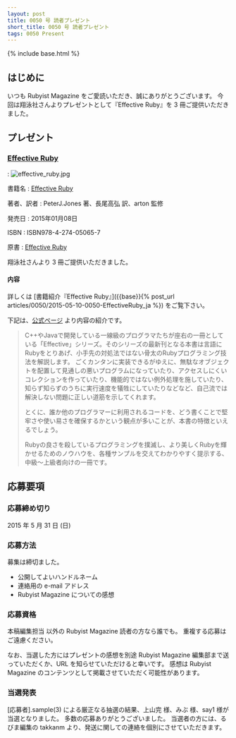 ```yaml
---
layout: post
title: 0050 号 読者プレゼント
short_title: 0050 号 読者プレゼント
tags: 0050 Present
---
```

{% include base.html %}


## はじめに

いつも Rubyist Magazine をご愛読いただき、誠にありがとうございます。
今回は翔泳社さんよりプレゼントとして『Effective Ruby』を 3 冊ご提供いただきました。

## プレゼント

### [Effective Ruby](http://www.shoeisha.co.jp/book/detail/9784798139821)
: ![effective_ruby.jpg]({{base}}{{site.baseurl}}/images/0050-Present/effective_ruby.jpg)

書籍名
:  [Effective Ruby](http://www.shoeisha.co.jp/book/detail/9784798139821)

著者、訳者
:  PeterJ.Jones 著、長尾高弘 訳、arton 監修

発売日
:  2015年01月08日

ISBN
:  ISBN978-4-274-05065-7

原書
:  [Effective Ruby](http://www.effectiveruby.com/)

翔泳社さんより 3 冊ご提供いただきました。

#### 内容

詳しくは [書籍紹介『Effective Ruby』]({{base}}{% post_url articles/0050/2015-05-10-0050-EffectiveRuby_ja %}) をご覧下さい。

下記は、[公式ページ](http://www.shoeisha.co.jp/book/detail/9784798139821) より内容の紹介です。

> C++やJavaで開発している一線級のプログラマたちが座右の一冊としている「Effective」シリーズ。そのシリーズの最新刊となる本書は言語にRubyをとりあげ、小手先の対処法ではない骨太のRubyプログラミング技法を解説します。
> ごくカンタンに実装できるがゆえに、無駄なオブジェクトを配置して見通しの悪いプログラムになっていたり、アクセスしにくいコレクションを作っていたり、機能的ではない例外処理を施していたり、知らず知らずのうちに実行速度を犠牲にしていたりなどなど、自己流では解決しない問題に正しい道筋を示してくれます。
> 
> とくに、誰か他のプログラマーに利用されるコードを、どう書くことで堅牢さや使い易さを確保するかという観点が多いことが、本書の特徴といえるでしょう。
> 
> Rubyの良さを殺しているプログラミングを撲滅し、より美しくRubyを輝かせるためのノウハウを、各種サンプルを交えてわかりやすく提示する、中級～上級者向けの一冊です。


## 応募要項

### 応募締め切り

2015 年 5 月 31 日 (日)

### 応募方法

募集は締切ました。

* 公開してよいハンドルネーム
* 連絡用の e-mail アドレス
* Rubyist Magazine についての感想


### 応募資格

本稿編集担当
以外の Rubyist Magazine 読者の方なら誰でも。
重複する応募はご遠慮ください。

なお、当選した方にはプレゼントの感想を別途 Rubyist Magazine
編集部まで送っていただくか、URL を知らせていただけると幸いです。
感想は Rubyist Magazine のコンテンツとして掲載させていただく可能性があります。

### 当選発表

[応募者].sample(3) による厳正なる抽選の結果、上山完 様、みぶ 様、say1 様が当選となりました。
多数の応募ありがとうございました。
当選者の方には、るびま編集の takkanm より、発送に関しての連絡を個別にさせていただきます。


